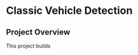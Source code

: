 # Classic Vehicle Detection

## Project Overview

This project builds 
<!--stackedit_data:
eyJoaXN0b3J5IjpbMTc0NDI1MTU4NV19
-->